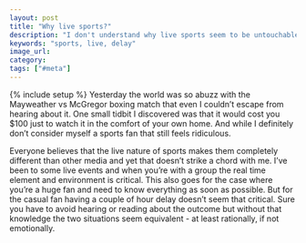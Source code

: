 ```yaml
---
layout: post
title: "Why live sports?"
description: "I don't understand why live sports seem to be untouchable. Why can't people wait a few hours to watch something?"
keywords: "sports, live, delay"
image_url:
category:
tags: ["#meta"]
---
```

{% include setup %}
Yesterday the world was so abuzz with the Mayweather vs McGregor boxing match that even I couldn’t escape from hearing about it. One small tidbit I discovered was that it would cost you $100 just to watch it in the comfort of your own home. And while I definitely don’t consider myself a sports fan that still feels ridiculous.

Everyone believes that the live nature of sports makes them completely different than other media and yet that doesn’t strike a chord with me. I’ve been to some live events and when you’re with a group the real time element and environment is critical. This also goes for the case where you’re a huge fan and need to know everything as soon as possible. But for the casual fan having a couple of hour delay doesn’t seem that critical. Sure you have to avoid hearing or reading about the outcome but without that knowledge the two situations seem equivalent - at least rationally, if not emotionally.

